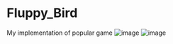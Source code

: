 # Fluppy_Bird
My implementation of popular game
![image](https://user-images.githubusercontent.com/58792734/146575536-45cc216b-33ee-471f-a123-e024b9f20d41.png)
![image](https://user-images.githubusercontent.com/58792734/146575610-c625c5fb-9e44-4ab3-bd01-326d05356e70.png)
